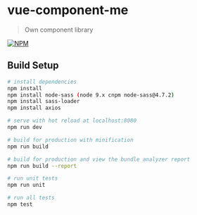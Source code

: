 # vue-component-me

> Own component library

[![NPM](https://nodei.co/npm/vue-component-me.png)](https://nodei.co/npm/vue-component-me/)

## Build Setup

``` bash
# install dependencies
npm install
npm install node-sass (node 9.x cnpm node-sass@4.7.2)
npm install sass-loader
npm install axios

# serve with hot reload at localhost:8080
npm run dev

# build for production with minification
npm run build

# build for production and view the bundle analyzer report
npm run build --report

# run unit tests
npm run unit

# run all tests
npm test
```
